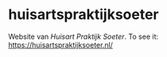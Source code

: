 # huisartspraktijksoeter
Website van *Huisart Praktijk Soeter*. To see it: https://huisartspraktijksoeter.nl/
